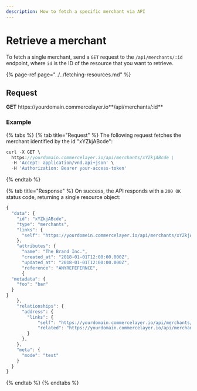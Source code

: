 ```yaml
---
description: How to fetch a specific merchant via API
---
```


# Retrieve a merchant

To fetch a single merchant, send a `GET` request to the `/api/merchants/:id` endpoint, where `id` is the ID of the resource that you want to retrieve.

{% page-ref page="../../fetching-resources.md" %}

## Request

**GET** https://<i></i>yourdomain.commercelayer.io**/api/merchants/:id**

### **Example**

{% tabs %}
{% tab title="Request" %}
The following request fetches the merchant identified by the id "xYZkjABcde":

```javascript
curl -X GET \
  https://yourdomain.commercelayer.io/api/merchants/xYZkjABcde \
  -H 'Accept: application/vnd.api+json' \
  -H 'Authorization: Bearer your-access-token'
```
{% endtab %}

{% tab title="Response" %}
On success, the API responds with a `200 OK` status code, returning a single resource object:

```javascript
{
  "data": {
    "id": "xYZkjABcde",
    "type": "merchants",
    "links": {
      "self": "https://yourdomein.commercelayer.io/api/merchants/xYZkjABcde"
    },
    "attributes": {
      "name": "The Brand Inc.",
      "created_at": "2018-01-01T12:00:00.000Z",
      "updated_at": "2018-01-01T12:00:00.000Z",
      "reference": "ANYREFEFERNCE",
      {
  "metadata": {
    "foo": "bar"
  }
}
    },
    "relationships": {
      "address": {
        "links": {
            "self": "https://yourdomain.commercelayer.io/api/merchants/xYZkjABcde/relationships/address",
            "related": "https://yourdomain.commercelayer.io/api/merchants/xYZkjABcde/address"
        }
      },
    },
    "meta": {
      "mode": "test"
    }
  }
}
```
{% endtab %}
{% endtabs %}
